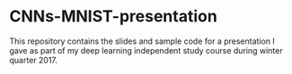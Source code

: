 # CNNs-MNIST-presentation
This repository contains the slides and sample code for a presentation I gave as part of my deep learning independent study course during winter quarter 2017.